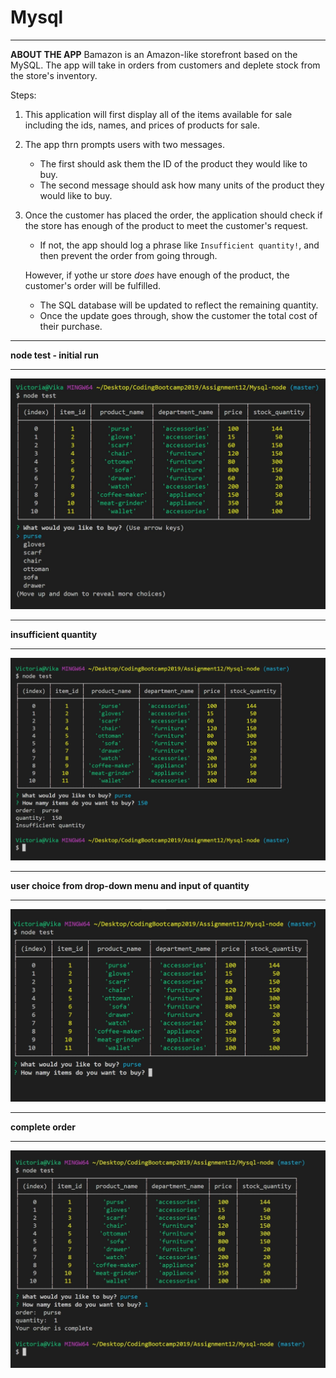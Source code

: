 # Mysql

________________________________________
<b>ABOUT THE APP</b>
Bamazon is an Amazon-like storefront based on the MySQL. The app will take in orders from customers and deplete stock from the store's inventory. 

Steps:
1. This application will first display all of the items available for sale including the ids, names, and prices of products for sale.

2. The app thrn prompts users with two messages.

   * The first should ask them the ID of the product they would like to buy.
   * The second message should ask how many units of the product they would like to buy.

3. Once the customer has placed the order, the application should check if the store has enough of the product to meet the customer's request.

   * If not, the app should log a phrase like `Insufficient quantity!`, and then prevent the order from going through.

   However, if yothe ur store _does_ have enough of the product, the customer's order will be fulfilled.
   * The SQL database will be updated to reflect the remaining quantity.
   * Once the update goes through, show the customer the total cost of their purchase.


__________________________________________________________________________________________
  <b>node test - initial run</b>
_________________________________________________________________________________

![image](/pictures/node_test.jpg)


_____________________________________________________________________________________

  <b>insufficient quantity</b>
_____________________________________________________________________________________
![image](/pictures/insufficient_quantity.jpg)


 _____________________________________________________________________________________	

  <b>user choice from drop-down menu and input of quantity</b>
_____________________________________________________________________________________
![image](/pictures/user_choice_input.jpg)
 

_____________________________________________________________________________________

  <b>complete order</b>
_____________________________________________________________________________________
 ![image](/pictures/complete_order.jpg)